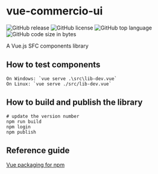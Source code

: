 # vue-commercio-ui
![GitHub release](https://img.shields.io/github/release/commercionetwork/vue-commercio-ui.svg)
![GitHub license](https://img.shields.io/github/license/commercionetwork/vue-commercio-ui.svg)
![GitHub top language](https://img.shields.io/github/languages/top/commercionetwork/vue-commercio-ui.svg)
![GitHub code size in bytes](https://img.shields.io/github/languages/code-size/commercionetwork/vue-commercio-ui.svg)

A Vue.js SFC components library

## How to test components

    On Windows: `vue serve .\src\lib-dev.vue`
    On Linux: `vue serve ./src/lib-dev.vue`

## How to build and publish the library

    # update the version number
    npm run build
    npm login
    npm publish

## Reference guide
[Vue packaging for npm](https://vuejs.org/v2/cookbook/packaging-sfc-for-npm.html#Can%E2%80%99t-I-Just-Share-vue-Files-Directly)

